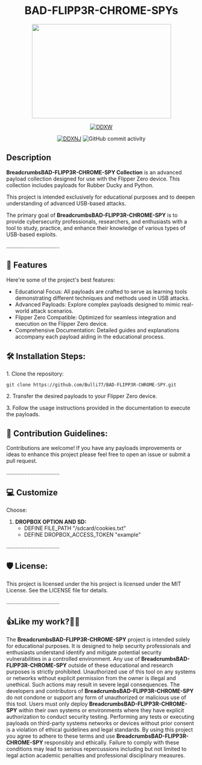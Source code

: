 <h1 align="center"><strong>BAD-FLIPP3R-CHROME-SPYs</strong></h1>

<html>
  <body>
    <div align="center">
      <img src="https://i.imgur.com/jhru5s5.jpeg" width="369" height="249">
    </div>
  </body>
</html>

<div align="center">

[![DDXW](https://img.shields.io/badge/RubberDucky-Coding%20-yellow?style=flat-square&logo=rubber&logoColor=orange)](https://github.com/Bulli77)

[![DDXNJ](https://img.shields.io/badge/Ninja-Programmer-HVIT)](https://www.ddx-solutuions.com/)
![GitHub commit activity](https://img.shields.io/github/commit-activity/w/Bulli77/BAD-FLIPP3R-CHROME-SPY?style=for-the-badge)

</div>


<h2>Description</h2>

<p id="description"><strong>BreadcrumbsBAD-FLIPP3R-CHROME-SPY Collection</strong> is an advanced payload collection designed for use with the Flipper Zero device. This collection includes payloads for Rubber Ducky and Python.</p>

<p id="description">This project is intended exclusively for educational purposes and to deepen understanding of advanced USB-based attacks.</p>

<p id="description">The primary goal of <strong>BreadcrumbsBAD-FLIPP3R-CHROME-SPY</strong> is to provide cybersecurity professionals, researchers, and enthusiasts with a tool to study, practice, and enhance their knowledge of various types of USB-based exploits.</p>



...................................  
<h2>🧐 Features</h2>

Here're some of the project's best features:

*   Educational Focus: All payloads are crafted to serve as learning tools demonstrating different techniques and methods used in USB attacks.
*   Advanced Payloads: Explore complex payloads designed to mimic real-world attack scenarios.
*   Flipper Zero Compatible: Optimized for seamless integration and execution on the Flipper Zero device.
*   Comprehensive Documentation: Detailed guides and explanations accompany each payload aiding in the educational process.

<h2>🛠️ Installation Steps:</h2>

<p>1. Clone the repository:</p>

```
git clone https://github.com/Bulli77/BAD-FLIPP3R-CHROME-SPY.git
```

<p>2. Transfer the desired payloads to your Flipper Zero device.</p>

<p>3. Follow the usage instructions provided in the documentation to execute the payloads.</p>

<h2>🍰 Contribution Guidelines:</h2>

Contributions are welcome! If you have any payloads improvements or ideas to enhance this project please feel free to open an issue or submit a pull request.

 
  
...................................
<h2>💻 Customize </h2>

Choose: 
1. **DROPBOX OPTION AND SD:**
   - DEFINE FILE_PATH "/sdcard/cookies.txt"
   - DEFINE DROPBOX_ACCESS_TOKEN "example"
   


...................................
<h2>🛡️ License:</h2>

This project is licensed under the his project is licensed under the MIT License. See the LICENSE file for details.

...................................

<h2>👍Like my work?👨‍💻</h2>

The <strong>BreadcrumbsBAD-FLIPP3R-CHROME-SPY</strong> project is intended solely for educational purposes. It is designed to help security professionals and enthusiasts understand identify and mitigate potential security vulnerabilities in a controlled environment. Any use of <strong>BreadcrumbsBAD-FLIPP3R-CHROME-SPY</strong> outside of these educational and research purposes is strictly prohibited. Unauthorized use of this tool on any systems or networks without explicit permission from the owner is illegal and unethical. Such actions may result in severe legal consequences. The developers and contributors of <strong>BreadcrumbsBAD-FLIPP3R-CHROME-SPY</strong>  do not condone or support any form of unauthorized or malicious use of this tool. Users must only deploy <strong>BreadcrumbsBAD-FLIPP3R-CHROME-SPY</strong>  within their own systems or environments where they have explicit authorization to conduct security testing. Performing any tests or executing payloads on third-party systems networks or devices without prior consent is a violation of ethical guidelines and legal standards. By using this project you agree to adhere to these terms and use <strong>BreadcrumbsBAD-FLIPP3R-CHROME-SPY</strong>  responsibly and ethically. Failure to comply with these conditions may lead to serious repercussions including but not limited to legal action academic penalties and professional disciplinary measures.

